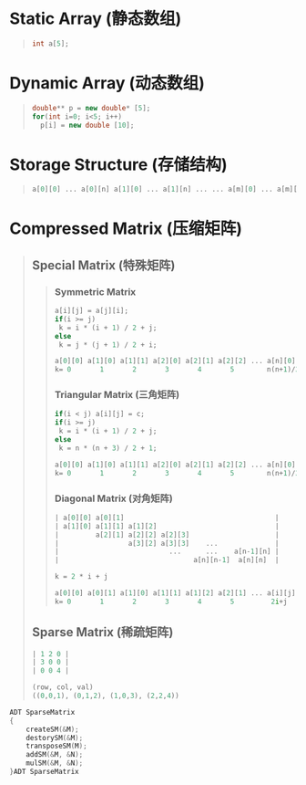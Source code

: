 # Static Array (静态数组)

>```cpp
>int a[5];
>```

# Dynamic Array (动态数组)
>```cpp
>double** p = new double* [5];
>for(int i=0; i<5; i++)
>	p[i] = new double [10];
>```

# Storage Structure (存储结构)
>```cpp
>a[0][0] ... a[0][n] a[1][0] ... a[1][n] ... ... a[m][0] ... a[m][n]
>```

# Compressed Matrix (压缩矩阵)
>## Special Matrix (特殊矩阵)
>>### Symmetric Matrix
>>```cpp
>>a[i][j] = a[j][i];
>>if(i >= j)
>>	k = i * (i + 1) / 2 + j;
>>else
>>	k = j * (j + 1) / 2 + i;
>>```	
>>```cpp
>>a[0][0] a[1][0] a[1][1] a[2][0] a[2][1] a[2][2] ... a[n][0] ... a[n][n]
>>k= 0       1       2       3       4       5        n(n+1)/2    n(n+3)/2
>>```
>>### Triangular Matrix (三角矩阵)
>>```cpp
>>if(i < j) a[i][j] = c;
>>if(i >= j)
>>	k = i * (i + 1) / 2 + j;
>>else
>>	k = n * (n + 3) / 2 + 1;
>>```	
>>```cpp
>>a[0][0] a[1][0] a[1][1] a[2][0] a[2][1] a[2][2] ... a[n][0] ... a[n][n]  c
>>k= 0       1       2       3       4       5        n(n+1)/2             n(n+3)/2 + 1  
>>```
>>### Diagonal Matrix (对角矩阵)
>>```cpp
>>| a[0][0] a[0][1]                                     |
>>| a[1][0] a[1][1] a[1][2]                             |
>>|         a[2][1] a[2][2] a[2][3]                     |
>>|                 a[3][2] a[3][3]    ...              |
>>|                           ...      ...    a[n-1][n] |
>>|                                 a[n][n-1]  a[n][n]  |
>>
>>k = 2 * i + j
>>```
>>```cpp
>>a[0][0] a[0][1] a[1][0] a[1][1] a[1][2] a[2][1] ... a[i][j] ... a[n][n]
>>k= 0       1       2       3       4       5         2i+j        3n+1
>>```
>## Sparse Matrix (稀疏矩阵)
>```cpp
>| 1 2 0 |
>| 3 0 0 |
>| 0 0 4 |
>
>(row, col, val)
>((0,0,1), (0,1,2), (1,0,3), (2,2,4))
>```
```cpp
ADT SparseMatrix
{
	createSM(&M);
	destorySM(&M);
	transposeSM(M);
	addSM(&M, &N);
	mulSM(&M, &N);
}ADT SparseMatrix
```
